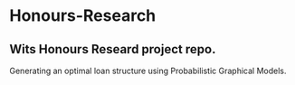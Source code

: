 # Honours-Research

## Wits Honours Researd project repo.

Generating an optimal loan structure using Probabilistic Graphical Models.
